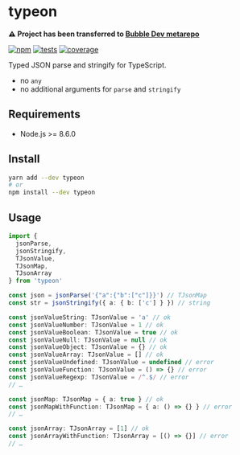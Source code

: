 # typeon

**:warning: Project has been transferred to [Bubble Dev metarepo](https://github.com/bubble-dev/_/tree/master/packages/typeon)**

[![npm](https://img.shields.io/npm/v/typeon.svg?style=flat-square)](https://www.npmjs.com/package/typeon) [![tests](https://img.shields.io/travis/deepsweet/typeon/master.svg?label=tests&style=flat-square)](https://travis-ci.org/deepsweet/typeon) [![coverage](https://img.shields.io/codecov/c/github/deepsweet/typeon.svg?style=flat-square)](https://codecov.io/github/deepsweet/typeon)

Typed JSON parse and stringify for TypeScript.

* no `any`
* no additional arguments for `parse` and `stringify`

## Requirements

* Node.js >= 8.6.0

## Install

```sh
yarn add --dev typeon
# or
npm install --dev typeon
```

## Usage

```ts
import {
  jsonParse,
  jsonStringify,
  TJsonValue,
  TJsonMap,
  TJsonArray
} from 'typeon'

const json = jsonParse('{"a":{"b":["c"]}}') // TJsonMap
const str = jsonStringify({ a: { b: ['c'] } }) // string

const jsonValueString: TJsonValue = 'a' // ok
const jsonValueNumber: TJsonValue = 1 // ok
const jsonValueBoolean: TJsonValue = true // ok
const jsonValueNull: TJsonValue = null // ok
const jsonValueObject: TJsonValue = {} // ok
const jsonValueArray: TJsonValue = [] // ok
const jsonValueUndefined: TJsonValue = undefined // error
const jsonValueFunction: TJsonValue = () => {} // error
const jsonValueRegexp: TJsonValue = /^.$/ // error
// …

const jsonMap: TJsonMap = { a: true } // ok
const jsonMapWithFunction: TJsonMap = { a: () => {} } // error
// …

const jsonArray: TJsonArray = [1] // ok
const jsonArrayWithFunction: TJsonArray = [() => {}] // error
// …
```
